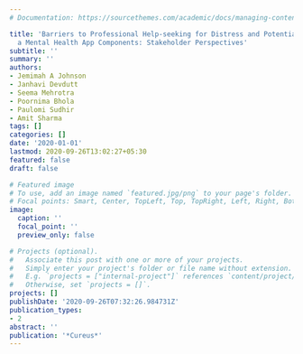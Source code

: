 ```yaml
---
# Documentation: https://sourcethemes.com/academic/docs/managing-content/

title: 'Barriers to Professional Help-seeking for Distress and Potential Utility of
  a Mental Health App Components: Stakeholder Perspectives'
subtitle: ''
summary: ''
authors:
- Jemimah A Johnson
- Janhavi Devdutt
- Seema Mehrotra
- Poornima Bhola
- Paulomi Sudhir
- Amit Sharma
tags: []
categories: []
date: '2020-01-01'
lastmod: 2020-09-26T13:02:27+05:30
featured: false
draft: false

# Featured image
# To use, add an image named `featured.jpg/png` to your page's folder.
# Focal points: Smart, Center, TopLeft, Top, TopRight, Left, Right, BottomLeft, Bottom, BottomRight.
image:
  caption: ''
  focal_point: ''
  preview_only: false

# Projects (optional).
#   Associate this post with one or more of your projects.
#   Simply enter your project's folder or file name without extension.
#   E.g. `projects = ["internal-project"]` references `content/project/deep-learning/index.md`.
#   Otherwise, set `projects = []`.
projects: []
publishDate: '2020-09-26T07:32:26.984731Z'
publication_types:
- 2
abstract: ''
publication: '*Cureus*'
---
```

